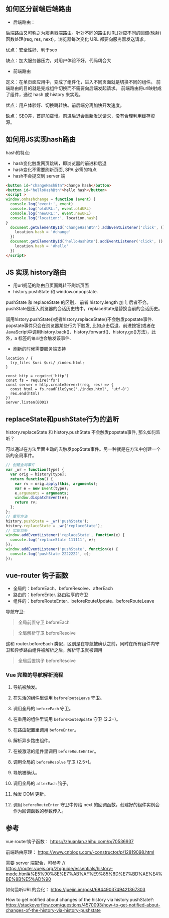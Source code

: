 ## 如何区分前端后端路由
- 后端路由：

后端路由又可称之为服务器端路由。针对不同的路由(URL)对应不同的回调(映射)函数处理(req, res, next)。浏览器每次变化 URL 都要向服务器发送请求。

优点：安全性好、利于seo

缺点：加大服务器压力，对用户体验不好，代码耦合大

- 前端路由

定义：在单页面应用中，变成了组件化，进入不同页面就是切换不同的组件。
前端路由的目的就是完成组件切换而不需要向后端发起请求。
前端路由将url映射成了组件，通过 hash 或 history 来实现。

优点：用户体验好、切换跳转快。前后端分离加快开发速度。

缺点：SEO差，首屏加载慢。前进后退会重新发送请求，没有合理利用缓存资源。


## 如何用JS实现hash路由

hash的特点:
- hash变化触发网页跳转，即浏览器的前进和后退
- hash变化不需要刷新页面, SPA 必需的特点
- hash不会提交到 server 端

```html
<button id="changeHashBtn">change hash</button>
<button id="helloHashBtn">hello hash</button>
<script >
window.onhashchange = function (event) {
  console.log('event:', event)
  console.log('oldURL:', event.oldURL)
  console.log('newURL:', event.newURL)
  console.log('location:', location.hash)
}
  document.getElementById('changeHashBtn').addEventListener('click', () => {
    location.hash = '#change'
  })
  document.getElementById('helloHashBtn').addEventListener('click', () => {
    location.hash = '#hello'
  })
</script>
```

## JS 实现 history路由
- 用url规范的路由且页面跳转不刷新页面
- history.pushState 和 window.onpopstate.

pushState 和 replaceState 的区别， 前者 history.length 加 1, 后者不会。pushState是压入浏览器的会话历史栈中，replaceState是替换当前的会话历史。

调用history.pushState()或者history.replaceState()不会触发popstate事件. popstate事件只会在浏览器某些行为下触发, 比如点击后退、前进按钮(或者在JavaScript中调用history.back()、history.forward()、history.go()方法)，此外，a 标签的`锚点`也会触发该事件.

- 刷新的时候需要服务端支持
```nginx
location / {
  try_files $uri $uri/ /index.html;
}
```
```node
const http = require('http')
const fs = require('fs')
const server = http.createServer((req, res) => {
  const html = fs.readFileSync('./index.html', 'utf-8')
  res.end(html)
})
server.listen(8001)
```
## replaceState和pushState行为的监听
history.replaceState 和 history.pushState 不会触发popstate事件, 那么如何监听？

可以通过在方法里面主动的去触发popState事件。另一种就是在方法中创建一个新的全局事件。

```javascript
// 创建全局事件
var _wr = function(type) {
  var orig = history[type];
  return function() {
    var rv = orig.apply(this, arguments);
    var e = new Event(type);
    e.arguments = arguments;
    window.dispatchEvent(e);
    return rv;
  };
};
// 重写方法
history.pushState = _wr('pushState');
history.replaceState = _wr('replaceState');
// 实现监听
window.addEventListener('replaceState', function(e) {
  console.log('replaceState 111111', e);
});
window.addEventListener('pushState', function(e) {
  console.log('pushState 2222222', e);
});
```

## vue-router 钩子函数
- 全局的：beforeEach、beforeResolve、afterEach
- 路由的：beforeEnter. 路由独享的守卫
- 组件的：beforeRouteEnter、beforeRouteUpdate、beforeRouteLeave

导航守卫:
> 全局前置守卫 beforeEach

> 全局解析守卫 beforeResolve

这和 router.beforeEach 类似，区别是在导航被确认之前，同时在所有组件内守卫和异步路由组件被解析之后，解析守卫就被调用

> 全局后置钩子 beforeResolve

### Vue 完整的导航解析流程
1. 导航被触发。

2. 在失活的组件里调用 `beforeRouteLeave` 守卫。

3. 调用全局的 `beforeEach` 守卫。

4. 在重用的组件里调用 `beforeRouteUpdate` 守卫 (2.2+)。

5. 在路由配置里调用 `beforeEnter`。

6. 解析异步路由组件。

7. 在被激活的组件里调用 `beforeRouteEnter`。

8. 调用全局的 `beforeResolve` 守卫 (2.5+)。

9. 导航被确认。

10. 调用全局的 `afterEach` 钩子。

11. 触发 DOM 更新。

12. 调用 `beforeRouteEnter` 守卫中传给 next 的回调函数，创建好的组件实例会作为回调函数的参数传入。

## 参考
vue router钩子函数： https://zhuanlan.zhihu.com/p/70536937

前端路由原理： https://www.cnblogs.com/-constructor/p/12819098.html

需要 server 端配合，可参考
// https://router.vuejs.org/zh/guide/essentials/history-mode.html#%E5%90%8E%E7%AB%AF%E9%85%8D%E7%BD%AE%E4%BE%8B%E5%AD%90

如何监听URL的变化：
https://juejin.im/post/6844903749421367303

How to get notified about changes of the history via history.pushState?:
https://stackoverflow.com/questions/4570093/how-to-get-notified-about-changes-of-the-history-via-history-pushstate